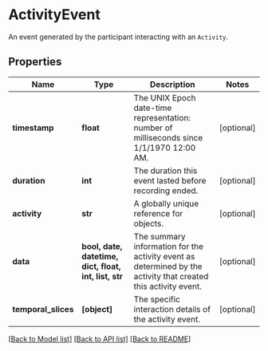 # ActivityEvent

An event generated by the participant interacting with an `Activity`.
## Properties
Name | Type | Description | Notes
------------ | ------------- | ------------- | -------------
**timestamp** | **float** | The UNIX Epoch date-time representation: number of milliseconds since 1/1/1970 12:00 AM. | [optional] 
**duration** | **int** | The duration this event lasted before recording ended. | [optional] 
**activity** | **str** | A globally unique reference for objects. | [optional] 
**data** | **bool, date, datetime, dict, float, int, list, str** | The summary information for the activity event as determined by the activity that created this activity event. | [optional] 
**temporal_slices** | **[object]** | The specific interaction details of the activity event. | [optional] 

[[Back to Model list]](../README.md#documentation-for-models) [[Back to API list]](../README.md#documentation-for-api-endpoints) [[Back to README]](../README.md)


